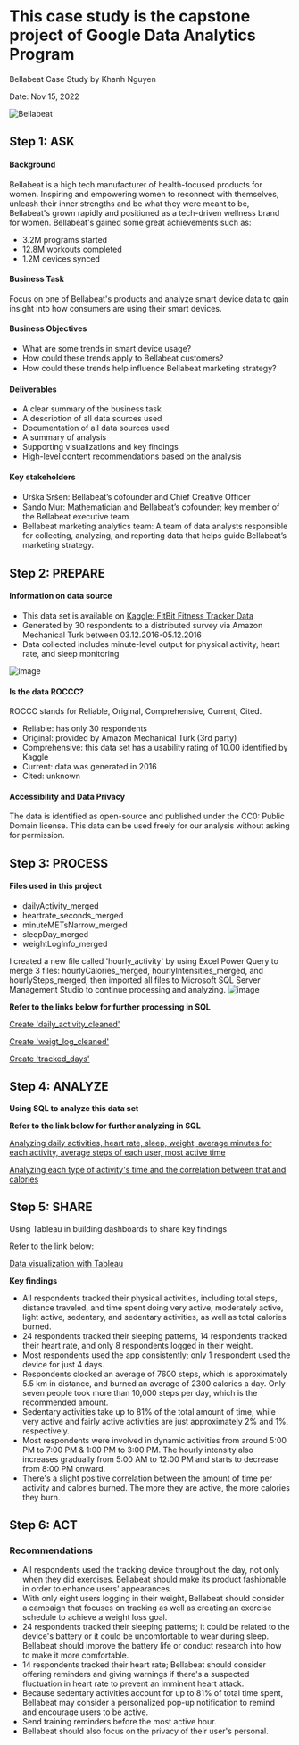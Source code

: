 # This case study is the capstone project of Google Data Analytics Program

Bellabeat Case Study by Khanh Nguyen

Date: Nov 15, 2022

![Bellabeat](https://user-images.githubusercontent.com/81607668/127726632-fe6da755-6267-4227-8740-77d3275f446e.png)
## Step 1: ASK
#### Background
Bellabeat is a high tech manufacturer of health-focused products for women. Inspiring and empowering women to reconnect with themselves, unleash their inner strengths
and be what they were meant to be, Bellabeat's grown rapidly and positioned as a tech-driven wellness brand for women. Bellabeat's gained some great achievements such
as:
- 3.2M programs started
- 12.8M workouts completed
- 1.2M devices synced
#### Business Task
Focus on one of Bellabeat's products and analyze smart device data to gain insight into how consumers are using their smart devices.
#### Business Objectives
- What are some trends in smart device usage?
- How could these trends apply to Bellabeat customers?
- How could these trends help inﬂuence Bellabeat marketing strategy?
#### Deliverables
- A clear summary of the business task
- A description of all data sources used
- Documentation of all data sources used 
- A summary of analysis
- Supporting visualizations and key findings
- High-level content recommendations based on the analysis
#### Key stakeholders
- Urška Sršen: Bellabeat’s cofounder and Chief Creative Oﬃcer
- Sando Mur: Mathematician and Bellabeat’s cofounder; key member of the Bellabeat executive team
- Bellabeat marketing analytics team: A team of data analysts responsible for collecting, analyzing, and reporting data that helps guide Bellabeat’s marketing strategy.

## Step 2: PREPARE
#### Information on data source
- This data set is available on [Kaggle: FitBit Fitness Tracker Data](https://www.kaggle.com/datasets/arashnic/fitbit?resource=download)
- Generated by 30 respondents to a distributed survey via Amazon Mechanical Turk between 03.12.2016-05.12.2016
- Data collected includes minute-level output for physical activity, heart rate, and sleep monitoring

![image](https://user-images.githubusercontent.com/118149630/202075086-bbd21061-fa87-4443-b1e6-4e11f2cdaeca.png)

#### Is the data ROCCC?
ROCCC stands for Reliable, Original, Comprehensive, Current, Cited.
- Reliable: has only 30 respondents
- Original: provided by Amazon Mechanical Turk (3rd party)
- Comprehensive: this data set has a usability rating of 10.00 identified by Kaggle
- Current: data was generated in 2016
- Cited: unknown
#### Accessibility and Data Privacy
The data is identified as open-source and published under the CC0: Public Domain license. This data can be used freely for our analysis without asking for permission.

## Step 3: PROCESS
#### Files used in this project
- dailyActivity_merged
- heartrate_seconds_merged
- minuteMETsNarrow_merged
- sleepDay_merged
- weightLogInfo_merged

I created a new file called 'hourly_activity' by using Excel Power Query to merge 3 files: hourlyCalories_merged, hourlyIntensities_merged, and hourlySteps_merged, then imported all files to Microsoft SQL Server Management Studio to continue processing and analyzing.
![image](https://user-images.githubusercontent.com/118149630/202075507-6c4501c4-e946-4fcb-866f-b20e6b54f8b3.png)

**Refer to the links below for further processing in SQL**

[Create 'daily_activity_cleaned'](https://github.com/KhanhNguyen228/Personal_projects/blob/main/Cleaning_daily_activity.sql)

[Create 'weigt_log_cleaned'](https://github.com/KhanhNguyen228/Personal_projects/blob/main/Cleaning_weight_log_info.sql)

[Create 'tracked_days'](https://github.com/KhanhNguyen228/Personal_projects/blob/main/creating_tracked_days.sql)

## Step 4: ANALYZE
**Using SQL to analyze this data set**

**Refer to the link below for further analyzing in SQL**

[Analyzing daily activities, heart rate, sleep, weight, average minutes for each activity, average steps of each user, most active time](https://github.com/KhanhNguyen228/Personal_projects/blob/main/Analyzing.sql)

[Analyzing each type of activity's time and the correlation between that and calories](https://github.com/KhanhNguyen228/Personal_projects/blob/main/Analyzing_intensity_and_correlation.sql)

## Step 5: SHARE
Using Tableau in building dashboards to share key findings

Refer to the link below:

[Data visualization with Tableau](https://public.tableau.com/app/profile/giakhanh2208/viz/GoogleDataAnalyticsCapstoneProject_16686921201920/Story1)

**Key findings**
- All respondents tracked their physical activities, including total steps, distance traveled, and time spent doing very active, moderately active, light active, sedentary, and sedentary activities, as well as total calories burned.
- 24 respondents tracked their sleeping patterns, 14 respondents tracked their heart rate, and only 8 respondents logged in their weight.
- Most respondents used the app consistently; only 1 respondent used the device for just 4 days.
- Respondents clocked an average of 7600 steps, which is approximately 5.5 km in distance, and burned an average of 2300 calories a day. Only seven people took more than 10,000 steps per day, which is the recommended amount. 
- Sedentary activities take up to 81% of the total amount of time, while very active and fairly active activities are just approximately 2% and 1%, respectively.
- Most respondents were involved in dynamic activities from around 5:00 PM to 7:00 PM & 1:00 PM to 3:00 PM. The hourly intensity also increases gradually from 5:00 AM to 12:00 PM and starts to decrease from 8:00 PM onward.
- There's a slight positive correlation between the amount of time per activity and calories burned. The more they are active, the more calories they burn.
## Step 6: ACT
### Recommendations
- All respondents used the tracking device throughout the day, not only when they did exercises. Bellabeat should make its product fashionable in order to enhance users' appearances.
- With only eight users logging in their weight, Bellabeat should consider a campaign that focuses on tracking as well as creating an exercise schedule to achieve a weight loss goal.
- 24 respondents tracked their sleeping patterns; it could be related to the device's battery or it could be uncomfortable to wear during sleep. Bellabeat should improve the battery life or conduct research into how to make it more comfortable.
- 14 respondents tracked their heart rate; Bellabeat should consider offering reminders and giving warnings if there's a suspected fluctuation in heart rate to prevent an imminent heart attack.
- Because sedentary activities account for up to 81% of total time spent, Bellabeat may consider a personalized pop-up notification to remind and encourage users to be active. 
- Send training reminders before the most active hour.
- Bellabeat should also focus on the privacy of their user's personal.


